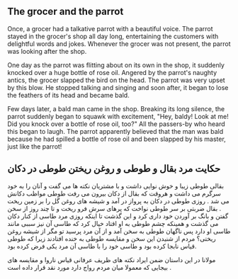 ## The grocer and the parrot

Once, a grocer had a talkative parrot with a beautiful voice. The parrot stayed in the grocer's shop all day long, entertaining the customers with delightful words and jokes. Whenever the grocer was not present, the parrot was looking after the shop. 

One day as the parrot was flitting about on its own in the shop, it suddenly knocked over a huge bottle of rose oil. Angered by the parrot's naughty antics, the grocer slapped the bird on the head. The parrot was very upset by this blow. He stopped talking and singing and soon after, it began to lose the feathers of its head and became bald.

Few days later, a bald man came in the shop. Breaking its long silence, the parrot suddenly began to squawk with excitement, "Hey, baldy! Look at me! Did you knock over a bottle of rose oil, too?" All the passers-by who heard this began to laugh. The parrot apparently believed that the man was bald because he had spilled a bottle of rose oil and been slapped by his master, just like the parrot!


## حکایت مرد بقال و طوطی و روغن ریختن طوطی در دکان 

بقالی طوطی زیبا و خوش نوایی داشت و با مشتریان نکته ها می گفت و آنان را به خود سرگرم می داشت و هروقت که بقال از دکان بیرون می رفت طوطی مواظب دکانش می شد . 
روزی طوطی در دکان به پرواز در آمد و شیشه های روغن گل را بر زمین ریخت . بقال ضربتی بر سر طوطی نواخت که پرهای سرش فرو ریخت و تا چند روز از سخن گفتن و بانگ بر آوردن خود داری کرد و این گذشت تا اینکه روزی مرد طاسی از کنار دکان می گذشت و همینکه چشم طوطی به او اقتاد خیال کرد که طاسی آن نیز سببی مانند طاسی او دارد پس ناگهان طوطی به سخن آمد و از آن مرد پرسید تو مگر از شیشه روغن ریختی؟ مردم از شنیدن این سخن و مقایسه طوطی به خنده افتادند زیرا که طوطی قیاس نابجا کرده بود و طاسی خود را با طاسی آن مرد یکی فرض کرده بود.

مولانا در این داستان ضمن ایراد نکته های ظریف عرفانی قیاس ناروا و مقایسه های بیجایی که معمولا میان مردم رواج دارد مورد نقد قرار داده است .
